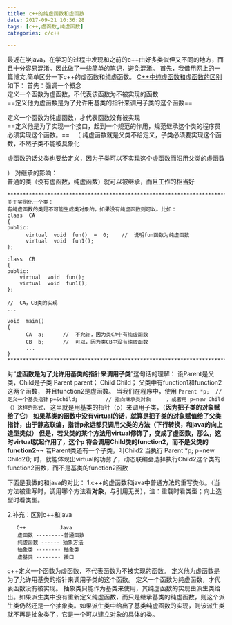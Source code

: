 ```yaml
---
title: c++的纯虚函数和虚函数
date: 2017-09-21 10:36:28
tags: [c++,虚函数,纯虚函数]
categories: c/c++

---
```

最近在学java，在学习的过程中发现和之前的c++由好多类似但又不同的地方，而且十分容易混淆。因此做了一些简单的笔记，避免混淆。
首先，我借用网上的一篇博文,简单区分一下c++的虚函数和纯虚函数。
[C++中纯虚函数和虚函数的区别](http://blog.csdn.net/foreverhuylee/article/details/34108837)
如下：
首先：强调一个概念  
定义一个函数为虚函数，不代表该函数为不被实现的函数  
==定义他为虚函数是为了允许用基类的指针来调用子类的这个函数==  
   
定义一个函数为纯虚函数，才代表函数没有被实现  
==定义他是为了实现一个接口，起到一个规范的作用，规范继承这个类的程序员必须实现这个函数。== 
 
（
 纯虚函数就是父类不给定义，子类必须要实现这个函数，不然子类不能被具象化

虚函数的话父类也要给定义，因为子类可以不实现这个虚函数而沿用父类的虚函数

）
对继承的影响：  
       普通的类（没有虚函数，纯虚函数）就可以被继承，而且工作的相当好  
 ```
*****************************************************************************************************************************************
关于实例化一个类：  
有纯虚函数的类是不可能生成类对象的，如果没有纯虚函数则可以。比如：  
class  CA  
{  
public:  
       virtual  void  fun()  =  0;    //  说明fun函数为纯虚函数  
       virtual  void  fun1();  
};  
 
class  CB  
{  
public:  
     virtual  void  fun();  
     virtual  void  fun1();  
};  
 
//  CA，CB类的实现  
...  
 
void  main()  
{  
       CA  a;      //  不允许，因为类CA中有纯虚函数  
       CB  b;      //  可以，因为类CB中没有纯虚函数  
       ...  
}  
**************************************************************************************
```
对“**虚函数是为了允许用基类的指针来调用子类**”这句话的理解：
设Parent是父类，Child是子类
Parent parent；
Child Child；
父类中有function1和function2这两个函数，
并且function2是虚函数。
当我们在程序中，使用
`Parent *p;  // 定义一个基类指针`
`p=&child;         // 指向继承类对象     ，或者用 p=new Child（）这样的形式，`
这里就是用基类的指针（p）来调用子类，（**因为把子类的对象赋给了它**）
**如果基类的函数中没有virtual的话，就算是把子类的对象赋值给了父类指针，由于静态联编，指针p永远都只调用父类的方法（下行转换，和java的向上造型类似）
但是，若父类的某个方法用virtual修饰了，变成了虚函数，那么，这时virtual就起作用了，这个p 将会调用Child类的function2，而不是父类的function2~~**
若Parent类还有一个子类，叫Child2
当执行
Parent *p;
p=new Child2();
时，就能体现出virtual的功劳了，动态联编会选择执行Child2这个类的function2函数，而不是基类的function2函数

下面是我做的和java的对比：
1.c++的虚函数和java中普通方法的重写类似。（当方法被重写时，调用哪个方法看**对象**，与引用无关），注：重载时看类型；向上造型时看类型。

2.补充：区别c++和java
   ```
      C++           Java
　　虚函数 ---------普通函数
　　纯虚函数 ------ 抽象方法
　　抽象类 -------- 抽象类
　　虚基类 -------- 接口
```
c++定义一个函数为虚函数，不代表函数为不被实现的函数。
      定义他为虚函数是为了允许用基类的指针来调用子类的这个函数。
      定义一个函数为纯虚函数，才代表函数没有被实现。
抽象类只能作为基类来使用，其纯虚函数的实现由派生类给出。如果派生类中没有重新定义纯虚函数，而只是继承基类的纯虚函数，则这个派生类仍然还是一个抽象类。如果派生类中给出了基类纯虚函数的实现，则该派生类就不再是抽象类了，它是一个可以建立对象的具体的类。
